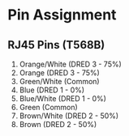 # Pin Assignment

## RJ45 Pins (T568B)

1. Orange/White (DRED 3 - 75%)
2. Orange (DRED 3 - 75%)
3. Green/White (Common)
4. Blue (DRED 1 - 0%)
5. Blue/White (DRED 1 - 0%)
6. Green (Common)
7. Brown/White (DRED 2 - 50%)
8. Brown (DRED 2 - 50%)
